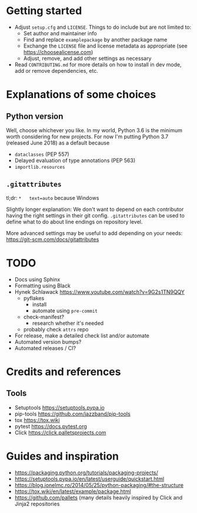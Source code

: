 # Getting started

- Adjust `setup.cfg` and `LICENSE`. Things to do include but are not limited to:
  - Set author and maintainer info
  - Find and replace `examplepackage` by another package name
  - Exchange the `LICENSE` file and license metadata as appropriate (see https://choosealicense.com)
  - Adjust, remove, and add other settings as necessary
- Read `CONTRIBUTING.md` for more details on how to install in dev mode, add or remove dependencies, etc.

# Explanations of some choices

## Python version

Well, choose whichever you like. In my world, Python 3.6 is the minimum worth considering for new projects. For now I'm putting Python 3.7 (released June 2018) as a default because
- `dataclasses` (PEP 557)
- Delayed evaluation of type annotations (PEP 563)
- `importlib.resources`

## `.gitattributes`

tl;dr: `*	text=auto` because Windows

Slightly longer explanation: We don't want to depend on each contributor having the right settings in their git config. `.gitattributes` can be used to define what to do about line endings on repository level.

More advanced settings may be useful to add depending on your needs: https://git-scm.com/docs/gitattributes

# TODO

- Docs using Sphinx
- Formatting using Black
- Hynek Schlawack https://www.youtube.com/watch?v=9G2s1TN9QQY
  - pyflakes
    - install
    - automate using `pre-commit`
  - check-manifest?
    - research whether it's needed
  - probably check `attrs` repo
- For release, make a detailed check list and/or automate
- Automated version bumps?
- Automated releases / CI?

# Credits and references

## Tools

- Setuptools <https://setuptools.pypa.io>
- pip-tools <https://github.com/jazzband/pip-tools>
- tox <https://tox.wiki>
- pytest <https://docs.pytest.org>
- Click <https://click.palletsprojects.com>

# Guides and inspiration
- <https://packaging.python.org/tutorials/packaging-projects/>
- <https://setuptools.pypa.io/en/latest/userguide/quickstart.html>
- <https://blog.ionelmc.ro/2014/05/25/python-packaging/#the-structure>
- <https://tox.wiki/en/latest/example/package.html>
- <https://github.com/pallets> (many details heavily inspired by Click and Jinja2 repositories
